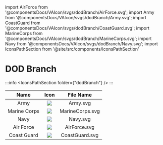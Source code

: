 import  AirForce from '@componentsDocs/VAIcon/svgs/dodBranch/AirForce.svg';
import  Army from '@componentsDocs/VAIcon/svgs/dodBranch/Army.svg';
import  CoastGuard from '@componentsDocs/VAIcon/svgs/dodBranch/CoastGuard.svg';
import  MarineCorps from '@componentsDocs/VAIcon/svgs/dodBranch/MarineCorps.svg';
import  Navy from '@componentsDocs/VAIcon/svgs/dodBranch/Navy.svg';
import IconsPathSection from '@site/src/components/IconsPathSection'

# DOD Branch


:::info
<IconsPathSection folder={"dodBranch"} />
:::

<!-- Ordering determined by DoD ordering: https://www.defense.gov/About/our-forces/ -->

Name | Icon | File Name 
:---: | :---: | :---: 
Army | <img src={Army}  className="dodIcons"/> | Army.svg 
Marine Corps | <img src={MarineCorps}  className="dodIcons"/> | MarineCorps.svg 
Navy | <img src={Navy}  className="dodIcons"/> | Navy.svg 
Air Force | <img src={AirForce}  className="dodIcons"/>  | AirForce.svg 
Coast Guard | <img src={CoastGuard}  className="dodIcons"/> | CoastGuard.svg 



